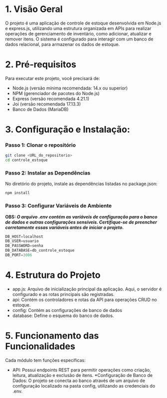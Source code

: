 # **1. Visão Geral**
O projeto é uma aplicação de controle de estoque desenvolvida em Node.js e express.js, utilizando uma estrutura organizada em APIs para realizar operações de gerenciamento de inventário,
como adicionar, atualizar e remover itens. O sistema é configurado para interagir com um banco de dados relacional, para armazenar os dados de estoque.

# **2. Pré-requisitos**
Para executar este projeto, você precisará de:

* Node.js (versão mínima recomendada: 14.x ou superior)
* NPM (gerenciador de pacotes do Node.js)
* Express (versão recomendada 4.21.1)
* Joi (versão recomendada 17.13.3)
* Banco de Dados (MariaDB)

# **3. Configuração e Instalação:**
   
### **Passo 1: Clonar o repositório**
```bash
git clone <URL_do_repositorio>
cd controle_estoque
```

### **Passo 2: Instalar as Dependências**
No diretório do projeto, instale as dependências listadas no package.json:
```bash
npm install
```

### **Passo 3: Configurar Variáveis de Ambiente**
**OBS: _O arquivo .env contém as variáveis de configuração para o banco de dados e outras configurações sensíveis. Certifique-se de preencher corretamente essas variáveis antes de iniciar o projeto._**
```js
DB_HOST=localhost
DB_USER=usuario
DB_PASSWORD=senha
DB_DATABASE=db_controle_estoque
DB_PORT=3006
```

# **4. Estrutura do Projeto**

* app.js: Arquivo de inicialização principal da aplicação. Aqui, o servidor é configurado e as rotas principais são registradas.
* api: Contém os controladores e rotas da API para operações CRUD no estoque.
* config: Contém as configurações de banco de dados
* database: Define o esquema do banco de dados.

# **5. Funcionamento das Funcionalidades**
Cada módulo tem funções específicas:

* API: Possui endpoints REST para permitir operações como criação, leitura, atualização e exclusão de itens.
*Configuração de Banco de Dados: O projeto se conecta ao banco através de um arquivo de configuração localizado na pasta config, utilizando as credenciais do .env.

